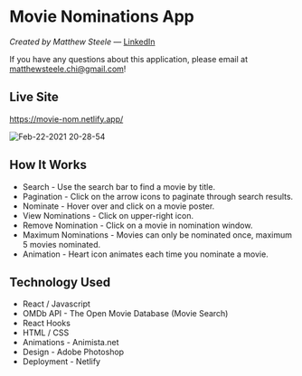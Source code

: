 # Movie Nominations App

_Created by Matthew Steele_ — [LinkedIn](https://www.linkedin.com/in/matthewsteeleonline/ "LinkedIn")

If you have any questions about this application, please email at matthewsteele.chi@gmail.com!

## Live Site

https://movie-nom.netlify.app/

![Feb-22-2021 20-28-54](https://user-images.githubusercontent.com/68616411/108795736-a6b86a00-754c-11eb-8d80-12203e29d792.gif)

## How It Works

- Search - Use the search bar to find a movie by title.
- Pagination - Click on the arrow icons to paginate through search results.
- Nominate - Hover over and click on a movie poster.
- View Nominations - Click on upper-right icon.
- Remove Nomination - Click on a movie in nomination window.
- Maximum Nominations - Movies can only be nominated once, maximum 5 movies nominated.
- Animation - Heart icon animates each time you nominate a movie.

## Technology Used

- React / Javascript
- OMDb API - The Open Movie Database (Movie Search)
- React Hooks
- HTML / CSS
- Animations - Animista.net
- Design - Adobe Photoshop
- Deployment - Netlify
